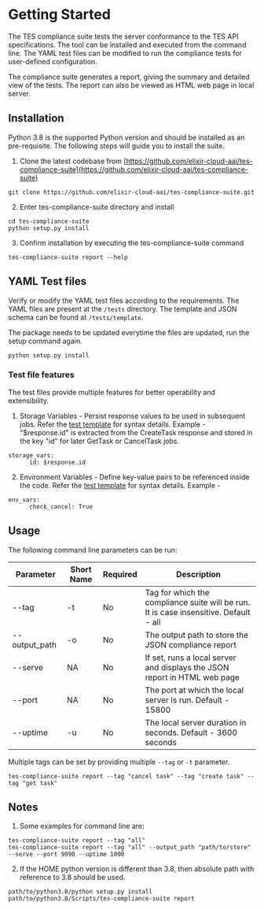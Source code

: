 # Getting Started  

The TES compliance suite tests the server conformance to the TES API specifications. 
The tool can be installed and executed from the command line. 
The YAML test files can be modified to run the compliance tests for user-defined configuration.

The compliance suite generates a report, giving the summary and detailed view of the tests. 
The report can also be viewed as HTML web page in local server.

## Installation  

Python 3.8 is the supported Python version and should be installed as an pre-requisite.
The following steps will guide you to install the suite.

1.  Clone the latest codebase from  [https://github.com/elixir-cloud-aai/tes-compliance-suite](https://github.com/elixir-cloud-aai/tes-compliance-suite)

```base  
git clone https://github.com/elixir-cloud-aai/tes-compliance-suite.git  
```
  2.  Enter tes-compliance-suite directory and install
  
```base  
cd tes-compliance-suite  
python setup.py install  
```  
3.  Confirm installation by executing the tes-compliance-suite command

```base  
tes-compliance-suite report --help
```
  
## YAML Test files

Verify or modify the YAML test files according to the requirements.
The YAML files are present at the `/tests` directory. 
The template and JSON schema can be found at `/tests/template`.

The package needs to be updated everytime the files are updated, run the setup command again.
```base  
python setup.py install  
``` 

### Test file features

The test files provide multiple features for better operability and extensibility. 

1. Storage Variables - Persist response values to be used in subsequent jobs. 
   Refer the [test template][res-test-template] for syntax details.
   Example - "$response.id" is extracted from the CreateTask response and stored in the key "id" for later
   GetTask or CancelTask jobs.

```base
storage_vars:
      id: $response.id
```

2. Environment Variables - Define key-value pairs to be referenced inside the code.
   Refer the [test template][res-test-template] for syntax details.
   Example - 

```base
env_vars:
      check_cancel: True
```

## Usage

The following command line parameters can be run:

| Parameter     | Short Name | Required |Description |
|---------------|------------|----------|---|
| --tag         | -t         | No       |  Tag for which the compliance suite will be run. It is case insensitive. Default - all |
| --output_path | -o         | No       |The output path to store the JSON compliance report |
| --serve       | NA         | No       |If set, runs a local server and displays the JSON report in HTML web page |
| --port        | NA         | No       | The port at which the local server is run. Default - 15800 |
| --uptime      | -u         | No       |The local server duration in seconds. Default - 3600 seconds |

Multiple tags can be set by providing multiple `--tag` or `-t` parameter.
```base  
tes-compliance-suite report --tag "cancel task" --tag "create task" --tag "get task"  
```  

## Notes

1. Some examples for command line are:
```base  
tes-compliance-suite report --tag "all" 
tes-compliance-suite report --tag "all" --output_path "path/to/store" --serve --port 9090 --uptime 1000
``` 

2.  If the HOME python version is different than 3.8, then absolute path with reference to 3.8 should be used.
```base  
path/to/python3.8/python setup.py install
path/to/python3.8/Scripts/tes-compliance-suite report
```

[res-test-template]: ../tests/template/test_template.yml